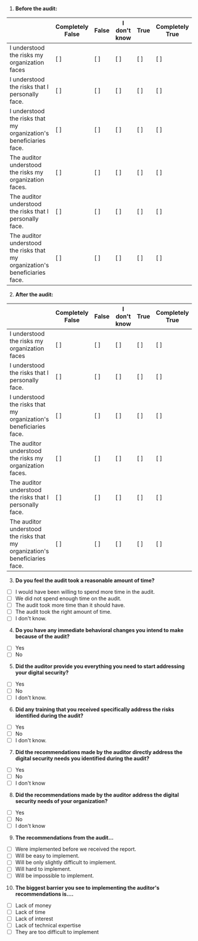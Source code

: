 
1) **Before the audit:**

| 							                                       | Completely False | False | I don't know | True | Completely True |
|------------------------------------------------------------------|------------------|-------|--------------|------|-----------------|
| I understood the risks my organization faces                     | [ ]               | [ ]    | [ ]           | [ ]   | [ ]              |
| I understood the risks that I personally face.                   | [ ]               | [ ]    | [ ]           | [ ]   | [ ]              |
| I understood the risks that my organization's beneficiaries face.| [ ]               | [ ]    | [ ]           | [ ]   | [ ]              |
| The auditor understood the risks my organization faces.          | [ ]               | [ ]    | [ ]           | [ ]   | [ ]              |
| The auditor understood the risks that I personally face.         | [ ]               | [ ]    | [ ]           | [ ]   | [ ]              |
| The auditor understood the risks that my organization's beneficiaries face. | [ ]    | [ ]    | [ ]           | [ ]   | [ ]              |


2) **After the audit:**

| 							                                       | Completely False | False | I don't know | True | Completely True |
|------------------------------------------------------------------|------------------|-------|--------------|------|-----------------|
| I understood the risks my organization faces                     | [ ]               | [ ]    | [ ]           | [ ]   | [ ]              |
| I understood the risks that I personally face.                   | [ ]               | [ ]    | [ ]           | [ ]   | [ ]              |
| I understood the risks that my organization's beneficiaries face.| [ ]               | [ ]    | [ ]           | [ ]   | [ ]              |
| The auditor understood the risks my organization faces.          | [ ]               | [ ]    | [ ]           | [ ]   | [ ]              |
| The auditor understood the risks that I personally face.         | [ ]               | [ ]    | [ ]           | [ ]   | [ ]              |
| The auditor understood the risks that my organization's beneficiaries face. | [ ]    | [ ]    | [ ]           | [ ]   | [ ]              |

3) **Do you feel the audit took a reasonable amount of time?**

- [ ] I would have been willing to spend more time in the audit.
- [ ] We did not spend enough time on the audit.
- [ ] The audit took more time than it should have.
- [ ] The audit took the right amount of time.
- [ ] I don't know.

4) **Do you have any immediate behavioral changes you intend to make because of the audit?**

- [ ] Yes
- [ ] No

5) **Did the auditor provide you everything you need to start addressing your digital security?**

- [ ] Yes
- [ ] No
- [ ] I don't know.

6) **Did any training that you received specifically address the risks identified during the audit?**

- [ ] Yes
- [ ] No
- [ ] I don't know.

7) **Did the recommendations made by the auditor directly address the digital security needs you identified during the audit?**

- [ ] Yes
- [ ] No
- [ ] I don't know

8) **Did the recommendations made by the auditor address the digital security needs of your organization?**

- [ ] Yes
- [ ] No
- [ ] I don't know

9) **The recommendations from the audit...**

- [ ] Were implemented before we received the report.
- [ ] Will be easy to implement.
- [ ] Will be only slightly difficult to implement.
- [ ] Will hard to implement.
- [ ] Will be impossible to implement.

10) **The biggest barrier you see to implementing the auditor's recommendations is....**

- [ ] Lack of money
- [ ] Lack of time
- [ ] Lack of interest
- [ ] Lack of technical expertise
- [ ] They are too difficult to implement
